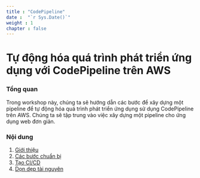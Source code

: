 ```yaml
---
title : "CodePipeline"
date :  "`r Sys.Date()`" 
weight : 1 
chapter : false
---
```

# Tự động hóa quá trình phát triển ứng dụng với CodePipeline trên AWS

### Tổng quan

Trong workshop này, chúng ta sẽ hướng dẫn các bước để xây dựng một pipeline để tự động hóa quá trình phát triển ứng dụng sử dụng CodePipeline trên AWS. Chúng ta sẽ tập trung vào việc xây dựng một pipeline cho ứng dụng web đơn giản.

<!-- ![ConnectPrivate](/images/arc-log.png)  -->

### Nội dung

 1. [Giới thiệu](1-introduce/)
 2. [Các bước chuẩn bị](2-Prerequiste/)
 3. [Tạo CI/CD](3-Accessibilitytoinstances/)
 4. [Dọn dẹp tài nguyên](4-cleanup/)
